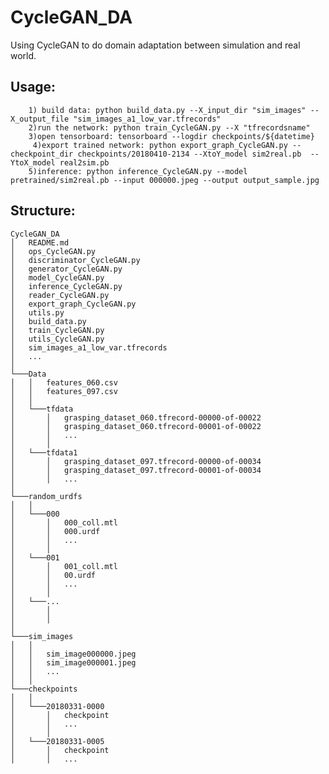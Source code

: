 # CycleGAN_DA
Using CycleGAN to do domain adaptation between simulation and real world.

## Usage: 
        1) build data: python build_data.py --X_input_dir "sim_images" --X_output_file "sim_images_a1_low_var.tfrecords"
        2)run the network: python train_CycleGAN.py --X "tfrecordsname"
        3)open tensorboard: tensorboard --logdir checkpoints/${datetime}
         4)export trained network: python export_graph_CycleGAN.py --checkpoint_dir checkpoints/20180410-2134 --XtoY_model sim2real.pb  --YtoX_model real2sim.pb
        5)inference: python inference_CycleGAN.py --model pretrained/sim2real.pb --input 000000.jpeg --output output_sample.jpg



## Structure:
```
CycleGAN_DA
│   README.md
│   ops_CycleGAN.py  
│   discriminator_CycleGAN.py
│   generator_CycleGAN.py 
│   model_CycleGAN.py
│   inference_CycleGAN.py
│   reader_CycleGAN.py
│   export_graph_CycleGAN.py
│   utils.py 
│   build_data.py
│   train_CycleGAN.py
│   utils_CycleGAN.py
│   sim_images_a1_low_var.tfrecords  
│   ...
│
└───Data
│   │   features_060.csv
│   │   features_097.csv
│   │
│   └───tfdata
│       │   grasping_dataset_060.tfrecord-00000-of-00022
│       │   grasping_dataset_060.tfrecord-00001-of-00022
│       │   ...
│       │
│   └───tfdata1
│       │   grasping_dataset_097.tfrecord-00000-of-00034
│       │   grasping_dataset_097.tfrecord-00001-of-00034
│       │   ...
│   
└───random_urdfs
│   │
│   └───000
│       │   000_coll.mtl
│       │   000.urdf
│       │   ...
│       │
│   └───001
│       │   001_coll.mtl
│       │   00.urdf
│       │   ...
│       │
│   └───...
│       │
│       │
│       
└───sim_images
│   │
│   │   sim_image000000.jpeg
│   │   sim_image000001.jpeg
│   │   ...
│   │
└───checkpoints
│   │
│   └───20180331-0000
│       │   checkpoint
│       │   ...
│       │
│   └───20180331-0005
│       │   checkpoint
│       │   ...
```
    


